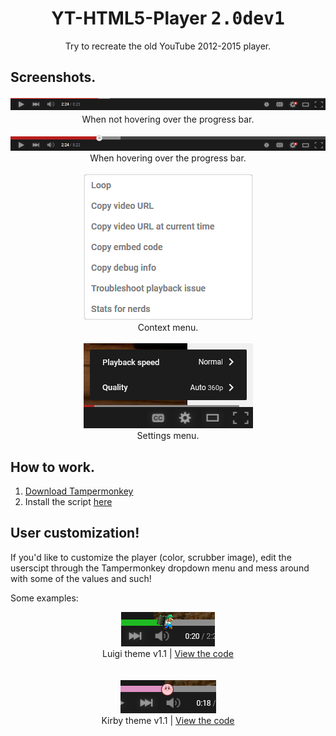<h1 align="center">YT-HTML5-Player <kbd>2.0dev1</kbd></h1>
<div font-size="24px" align="center">Try to recreate the old YouTube 2012-2015 player.</div>

## Screenshots.
<div align="center">
  <img src="docs/screenshot1.png">
  <div font-size="8px">When not hovering over the progress bar.</div>

  <br>
  
  <img src="docs/screenshot2.png">
  <div font-size="8px">When hovering over the progress bar.</div>

  <br>

  <img src="docs/screenshot5.png">
  <div font-size="8px">Context menu.</div>

  <br>

  <img src="docs/screenshot6.png">
  <div font-size="8px">Settings menu.</div>
</div>

## How to work.
1. [Download Tampermonkey](https://www.tampermonkey.net/)
2. Install the script [here](https://github.com/ktg5/YT-HTML5-Player/raw/dev/YT-HTML5-Player.user.js)

## User customization!
If you'd like to customize the player (color, scrubber image), edit the userscipt through the Tampermonkey dropdown menu and mess around with some of the values and such!

Some examples:

<div align="center">
  <img src="docs/screenshot3.png">
  <div font-size="8px">Luigi theme v1.1 | <a href="https://github.com/ktg5/YT-HTML5-Player/blob/dev/docs/custom-scripts/luigi-player.js">View the code</a></div>

  <br>
  <br>
  
  <img src="docs/screenshot4.png">
  <div font-size="8px">Kirby theme v1.1 | <a href="https://github.com/ktg5/YT-HTML5-Player/blob/dev/docs/custom-scripts/kirby-player.js">View the code</a></div>
</div>